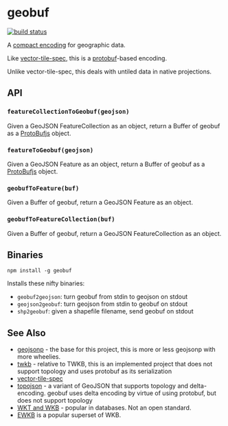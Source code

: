 # geobuf

[![build status](https://secure.travis-ci.org/mapbox/geobuf.png)](http://travis-ci.org/mapbox/geobuf)

A [compact encoding](geobuf.proto) for geographic data.

Like [vector-tile-spec](https://github.com/mapbox/vector-tile-spec),
this is a [protobuf](https://github.com/google/protobuf/)-based encoding.

Unlike vector-tile-spec, this deals with untiled data in native projections.

## API

### `featureCollectionToGeobuf(geojson)`

Given a GeoJSON FeatureCollection as an object, return a Buffer of
geobuf as a [ProtoBufjs](https://github.com/dcodeIO/ProtoBuf.js) object.

### `featureToGeobuf(geojson)`

Given a GeoJSON Feature as an object, return a Buffer of
geobuf as a [ProtoBufjs](https://github.com/dcodeIO/ProtoBuf.js) object.

### `geobufToFeature(buf)`

Given a Buffer of geobuf, return a GeoJSON Feature as an object.

### `geobufToFeatureCollection(buf)`

Given a Buffer of geobuf, return a GeoJSON FeatureCollection as an object.

## Binaries

    npm install -g geobuf

Installs these nifty binaries:

* `geobuf2geojson`: turn geobuf from stdin to geojson on stdout
* `geojson2geobuf`: turn geojson from stdin to geobuf on stdout
* `shp2geobuf`: given a shapefile filename, send geobuf on stdout

## See Also

* [geojsonp](https://github.com/springmeyer/geojsonp) - the base for this project,
  this is more or less geojsonp with more wheelies.
* [twkb](https://github.com/nicklasaven/TWKB) - relative to TWKB, this is an
  implemented project that does not support topology and uses protobuf as its serialization
* [vector-tile-spec](https://github.com/mapbox/vector-tile-spec)
* [topojson](https://github.com/mbostock/topojson) - a variant of GeoJSON
  that supports topology and delta-encoding. geobuf uses delta encoding
  by virtue of using protobuf, but does not support topology
* [WKT and WKB](https://en.wikipedia.org/wiki/Well-known_text) - popular in databases.
  Not an open standard.
* [EWKB](http://postgis.refractions.net/docs/using_postgis_dbmanagement.html#EWKB_EWKT) is a popular superset of WKB.
